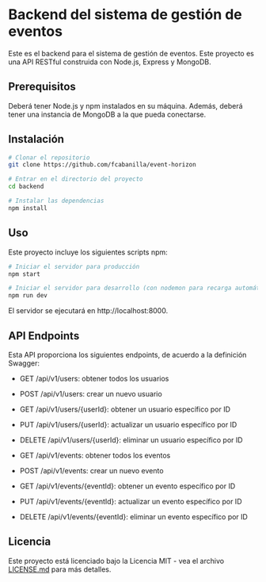 # Backend del sistema de gestión de eventos

Este es el backend para el sistema de gestión de eventos. Este proyecto es una API RESTful construida con Node.js, Express y MongoDB.

## Prerequisitos

Deberá tener Node.js y npm instalados en su máquina. Además, deberá tener una instancia de MongoDB a la que pueda conectarse.

## Instalación

```bash
# Clonar el repositorio
git clone https://github.com/fcabanilla/event-horizon

# Entrar en el directorio del proyecto
cd backend

# Instalar las dependencias
npm install
```

## Uso

Este proyecto incluye los siguientes scripts npm:

```bash
# Iniciar el servidor para producción
npm start

# Iniciar el servidor para desarrollo (con nodemon para recarga automática)
npm run dev
```

El servidor se ejecutará en http://localhost:8000.

## API Endpoints

Esta API proporciona los siguientes endpoints, de acuerdo a la definición Swagger:

- GET /api/v1/users: obtener todos los usuarios
- POST /api/v1/users: crear un nuevo usuario
- GET /api/v1/users/{userId}: obtener un usuario específico por ID
- PUT /api/v1/users/{userId}: actualizar un usuario específico por ID
- DELETE /api/v1/users/{userId}: eliminar un usuario específico por ID

- GET /api/v1/events: obtener todos los eventos
- POST /api/v1/events: crear un nuevo evento
- GET /api/v1/events/{eventId}: obtener un evento específico por ID
- PUT /api/v1/events/{eventId}: actualizar un evento específico por ID
- DELETE /api/v1/events/{eventId}: eliminar un evento específico por ID

## Licencia

Este proyecto está licenciado bajo la Licencia MIT - vea el archivo [LICENSE.md](LICENSE.md) para más detalles.
